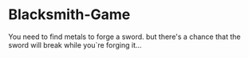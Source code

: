 # Blacksmith-Game
You need to find metals to forge a sword. but there's a chance that the sword will break while you`re forging it...
